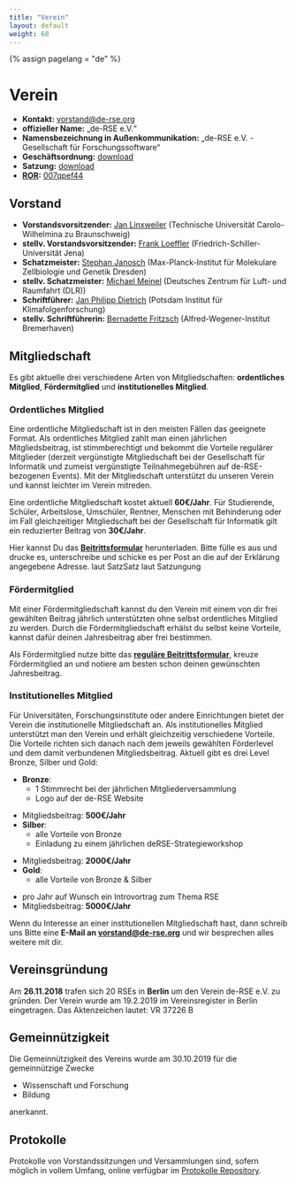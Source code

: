 ```yaml
---
title: "Verein"
layout: default
weight: 60
---
```

<!-- Set variable "lang" to reflect page language -->
{% assign pagelang = "de" %}

# Verein

- **Kontakt:** [vorstand@de-rse.org](mailto:vorstand@de-rse.org)
- **offizieller Name:** „de-RSE e.V.“
- **Namensbezeichnung in Außenkommunikation:** „de-RSE e.V. - Gesellschaft für Forschungssoftware“
-  **Geschäftsordnung:** [download](https://github.com/DE-RSE/satzung/blob/master/de-RSE-e.V._Gesch%C3%A4ftsordnung_2018-11-26.pdf)
- **Satzung:** [download](https://github.com/DE-RSE/satzung/raw/master/de-RSE-e.V._Satzung_2019-01-07.pdf)
- **[ROR](https://ror.org/):** [007qpef44](https://ror.org/007qpef44)


## Vorstand

* **Vorstandsvorsitzender:** [Jan Linxweiler](https://www.tu-braunschweig.de/ub/wir-ueber-uns/ansprechpersonen-organigramm/jan-linxweiler) (Technische Universität Carolo-Wilhelmina zu Braunschweig) 
* **stellv. Vorstandsvorsitzender:** [Frank Loeffler](https://www.zedif.uni-jena.de/2409/kontakt) (Friedrich-Schiller-Universität Jena)
* **Schatzmeister:** [Stephan Janosch](https://www.mpi-cbg.de/de/research/scientific-cores-support/scientific-services/scientific-computing-facility/contact) (Max-Planck-Institut für Molekulare Zellbiologie und Genetik Dresden)
* **stellv. Schatzmeister:** [Michael Meinel](https://de.linkedin.com/in/michael-meinel-9746b468) (Deutsches Zentrum für Luft- und Raumfahrt (DLR))
* **Schriftführer:** [Jan Philipp Dietrich](https://www.pik-potsdam.de/members/dietrich) (Potsdam Institut für Klimafolgenforschung)
* **stellv. Schriftführerin:** [Bernadette Fritzsch](https://www.awi.de/ueber-uns/organisation/mitarbeiter/detailseite/bernadette-fritzsch.html) (Alfred-Wegener-Institut Bremerhaven)

## Mitgliedschaft

Es gibt aktuelle drei verschiedene Arten von Mitgliedschaften: **ordentliches Mitglied**, **Fördermitglied** und **institutionelles Mitglied**. 

### Ordentliches Mitglied

Eine ordentliche Mitgliedschaft ist in den meisten Fällen das geeignete Format. Als ordentliches Mitglied zahlt man einen jährlichen Mitgliedsbeitrag, ist stimmberechtigt und bekommt die Vorteile regulärer Mitglieder (derzeit vergünstigte Mitgliedschaft bei der Gesellschaft für Informatik und zumeist vergünstigte Teilnahmegebühren auf de-RSE-bezogenen Events). Mit der Mitgliedschaft unterstützt du unseren Verein und kannst leichter im Verein mitreden. 

Eine ordentliche Mitgliedschaft kostet aktuell **60€/Jahr**.<!--- Ist der eigene Arbeitgeber instutionelles Mitglied im Verein, so reduziert sich der Jahresbeitrag auf **45€/Jahr**.---> Für Studierende, Schüler, Arbeitslose, Umschüler, Rentner, Menschen mit Behinderung oder im Fall gleichzeitiger Mitgliedschaft bei der Gesellschaft für Informatik gilt ein reduzierter Beitrag von **30€/Jahr**. 

Hier kannst Du das **<a href="{{ '/assets/pdf/association/de-RSE_Beitrittserklärung.pdf' | prepend: site.baseurl }}">Beitrittsformular</a>** herunterladen. Bitte fülle es aus und drucke es, unterschreibe und schicke es per Post an die auf der Erklärung angegebene Adresse.
 laut SatzSatz laut Satzungung
### Fördermitglied

Mit einer Fördermitgliedschaft kannst du den Verein mit einem von dir frei gewählten Beitrag jährlich unterstützten ohne selbst ordentliches Mitglied zu werden. Durch die Fördermitgliedschaft erhälst du selbst keine Vorteile, kannst dafür deinen Jahresbeitrag aber frei bestimmen. 

Als Fördermitglied nutze bitte das **<a href="{{ '/assets/pdf/association/de-RSE_Beitrittserklärung.pdf' | prepend: site.baseurl }}">reguläre Beitrittsformular</a>**, kreuze Fördermitglied an und notiere am besten schon deinen gewünschten Jahresbeitrag.

### Institutionelles Mitglied

Für Universitäten, Forschungsinstitute oder andere Einrichtungen bietet der Verein die institutionelle Mitgliedschaft an. Als institutionelles Mitglied unterstützt man den Verein und erhält gleichzeitig verschiedene Vorteile. Die Vorteile richten sich danach nach dem jeweils gewählten Förderlevel und dem damit verbundenen Mitgliedsbeitrag. Aktuell gibt es drei Level Bronze, Silber und Gold:

* **Bronze**:
  * 1 Stimmrecht bei der jährlichen Mitgliederversammlung
  * Logo auf der de-RSE Website
<!---* vergünstige RSE-Mitgliedschaft für Einzelmitglieder des Instituts in Höhe von 45€/Jahr (statt 60€/Jahr) --->
  * Mitgliedsbeitrag: **500€/Jahr**
* **Silber**:
  * alle Vorteile von Bronze
  * Einladung zu einem jährlichen deRSE-Strategieworkshop
<!---  * Möglichkeit von Job-Postings auf der de-RSE-Website --->
  * Mitgliedsbeitrag: **2000€/Jahr**
* **Gold**:
  * alle Vorteile von Bronze & Silber
<!--- * zusätzliche Möglichkeit von Job-Postings via RSE-Newsletter --->
  * pro Jahr auf Wunsch ein Introvortrag zum Thema RSE
  * Mitgliedsbeitrag: **5000€/Jahr**

Wenn du Interesse an einer institutionellen Mitgliedschaft hast, dann schreib uns Bitte eine **E-Mail an [vorstand@de-rse.org](mailto:vorstand@de-rse.org)** und wir besprechen alles weitere mit dir.

## Vereinsgründung

Am **26.11.2018** trafen sich 20 RSEs in **Berlin** um den Verein de-RSE e.V. zu gründen.
Der Verein wurde am 19.2.2019 im Vereinsregister in Berlin eingetragen. Das Aktenzeichen lautet: VR 37226 B

## Gemeinnützigkeit 

Die Gemeinnützigkeit des Vereins wurde am 30.10.2019 für die gemeinnützige Zwecke

* Wissenschaft und Forschung
* Bildung

anerkannt.

## Protokolle

Protokolle von Vorstandssitzungen und Versammlungen sind, sofern möglich in vollem Umfang, online verfügbar im [Protokolle Repository](https://github.com/DE-RSE/protokolle).
